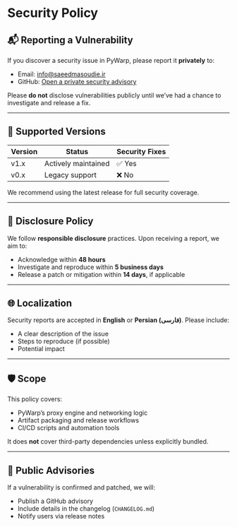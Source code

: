 # Security Policy

## 📬 Reporting a Vulnerability

If you discover a security issue in PyWarp, please report it **privately** to:

- Email: info@saeedmasoudie.ir
- GitHub: [Open a private security advisory](https://github.com/saeedmasoudie/pywarp/security/advisories)

Please **do not** disclose vulnerabilities publicly until we’ve had a chance to investigate and release a fix.

---

## 🔐 Supported Versions

| Version | Status         | Security Fixes |
|---------|----------------|----------------|
| v1.x    | Actively maintained | ✅ Yes |
| v0.x    | Legacy support     | ❌ No  |

We recommend using the latest release for full security coverage.

---

## 🧭 Disclosure Policy

We follow **responsible disclosure** practices. Upon receiving a report, we aim to:

- Acknowledge within **48 hours**
- Investigate and reproduce within **5 business days**
- Release a patch or mitigation within **14 days**, if applicable

---

## 🌐 Localization

Security reports are accepted in **English** or **Persian (فارسی)**. Please include:

- A clear description of the issue
- Steps to reproduce (if possible)
- Potential impact

---

## 🛡️ Scope

This policy covers:

- PyWarp’s proxy engine and networking logic
- Artifact packaging and release workflows
- CI/CD scripts and automation tools

It does **not** cover third-party dependencies unless explicitly bundled.

---

## 📢 Public Advisories

If a vulnerability is confirmed and patched, we will:

- Publish a GitHub advisory
- Include details in the changelog (`CHANGELOG.md`)
- Notify users via release notes

